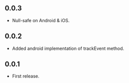 ## 0.0.3

* Null-safe on Android & iOS.


## 0.0.2

* Added android implementation of trackEvent method.



## 0.0.1

* First release.
